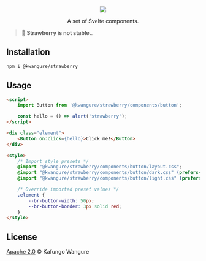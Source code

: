<div align="center">
    <img src="./assets/strawberry_logo.png" style="max-height: 150px">
</div>

<p align="center">
    A set of Svelte components.<br/>
</p>

> 🍓 **Strawberry is not stable.**.

## Installation
```bash
npm i @kwangure/strawberry
```

## Usage
```html
<script>
    import Button from '@kwangure/strawberry/components/button';

    const hello = () => alert('strawberry');
</script>

<div class="element">
    <Button on:click={hello}>Click me!</Button>
</div>

<style>
    /* Import style presets */
    @import "@kwangure/strawberry/components/button/layout.css";
    @import "@kwangure/strawberry/components/button/dark.css" (prefers-color-scheme: dark);
    @import "@kwangure/strawberry/components/button/light.css" (prefers-color-scheme: light);

    /* Override imported preset values */
    .element {
        --br-button-width: 50px;
        --br-button-border: 3px solid red;
    }
</style>
```

## License
[Apache 2.0](./LICENSE) © Kafungo Wangure